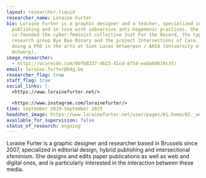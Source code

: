 ```yaml
---
layout: researcher.liquid
researcher_name: Loraine Furter
bio: Loraine Furter is a graphic designer and a teacher, specialized in hybrid
  publishing and in love with subversive anti-hegemonic practices. She
  co-founded the cyber-feminist collective Just For the Record, the typography
  research group Bye Bye Binary and the project Intersections of Care. She is
  doing a PhD in the arts at Sint Lucas Antwerpen / ARIA (University of
  Antwerp),
image_researcher:
  - https://ucarecdn.com/0bfb8237-d623-41cd-8754-eada04619c3f/
email: loraine.furter@kdg.be
researcher_flag: true
staff_flag: true
social_links: |-
  <https://www.lorainefurter.net/>

  <https://www.instagram.com/lorainefurter/>
time: September 2019-September 2025
headshot_image: https://www.lorainefurter.net/user/pages/01.home/02._works/02._2022-agrafes-bouts-ficelle/messy-reliures-edition-02.jpg
available_for_supervision: false
status_of_research: ongoing
---
```

Loraine Furter is a graphic designer and researcher based in Brussels since 2007, specialized in editorial design, hybrid publishing and intersectional xfeminism. She designs and edits paper publications as well as web and digital ones, and is particularly interested in the interaction between these media.
